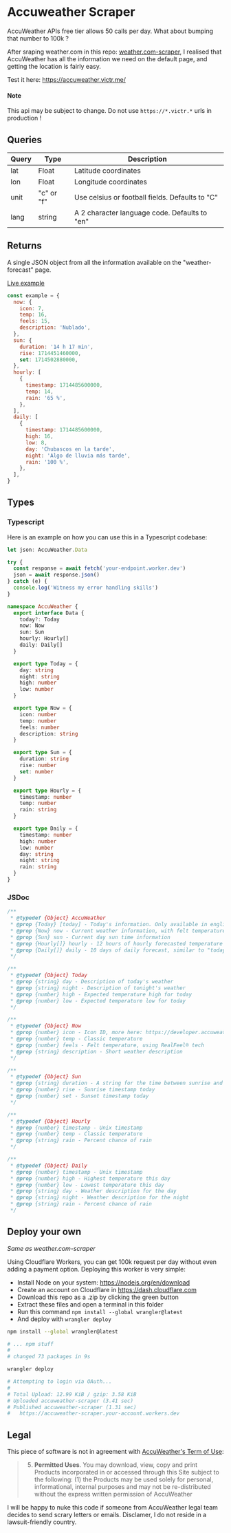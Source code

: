 # Accuweather Scraper

AccuWeather APIs free tier allows 50 calls per day. What about bumping that number to 100k ?

After sraping weather.com in this repo: [weather.com-scraper](https://github.com/victrme/weather.com-scraper), I realised that AccuWeather has all the information we need on the default page, and getting the location is fairly easy.

Test it here: https://accuweather.victr.me/

#### Note

This api may be subject to change. Do not use `https://*.victr.*` urls in production !

## Queries

| Query | Type       | Description                                     |
| ----- | ---------- | ----------------------------------------------- |
| lat   | Float      | Latitude coordinates                            |
| lon   | Float      | Longitude coordinates                           |
| unit  | "c" or "f" | Use celsius or football fields. Defaults to "C" |
| lang  | string     | A 2 character language code. Defaults to "en"   |

## Returns

A single JSON object from all the information available on the "weather-forecast" page.

[Live example](https://accuweather.victr.me/)

```js
const example = {
  now: {
    icon: 7,
    temp: 16,
    feels: 15,
    description: 'Nublado',
  },
  sun: {
    duration: '14 h 17 min',
    rise: 1714451460000,
    set: 1714502880000,
  },
  hourly: [
    {
      timestamp: 1714485600000,
      temp: 14,
      rain: '65 %',
    },
  ],
  daily: [
    {
      timestamp: 1714485600000,
      high: 16,
      low: 8,
      day: 'Chubascos en la tarde',
      night: 'Algo de lluvia más tarde',
      rain: '100 %',
    },
  ],
}
```

## Types

### Typescript

Here is an example on how you can use this in a Typescript codebase:

```ts
let json: AccuWeather.Data

try {
  const response = await fetch('your-endpoint.worker.dev')
  json = await response.json()
} catch (e) {
  console.log('Witness my error handling skills')
}
```

```ts
namespace AccuWeather {
  export interface Data {
    today?: Today
    now: Now
    sun: Sun
    hourly: Hourly[]
    daily: Daily[]
  }

  export type Today = {
    day: string
    night: string
    high: number
    low: number
  }

  export type Now = {
    icon: number
    temp: number
    feels: number
    description: string
  }

  export type Sun = {
    duration: string
    rise: number
    set: number
  }

  export type Hourly = {
    timestamp: number
    temp: number
    rain: string
  }

  export type Daily = {
    timestamp: number
    high: number
    low: number
    day: string
    night: string
    rain: string
  }
}
```

### JSDoc

```js
/**
 * @typedef {Object} AccuWeather
 * @prop {Today} [today] - Today's information. Only available in english
 * @prop {Now} now - Current weather information, with felt temperature
 * @prop {Sun} sun - Current day sun time information
 * @prop {Hourly[]} hourly - 12 hours of hourly forecasted temperature and rain
 * @prop {Daily[]} daily - 10 days of daily forecast, similar to "today"
 */

/**
 * @typedef {Object} Today
 * @prop {string} day - Description of today's weather
 * @prop {string} night - Description of tonight's weather
 * @prop {number} high - Expected temperature high for today
 * @prop {number} low - Expected temperature low for today
 */

/**
 * @typedef {Object} Now
 * @prop {number} icon - Icon ID, more here: https://developer.accuweather.com/weather-icons
 * @prop {number} temp - Classic temperature
 * @prop {number} feels - Felt temperature, using RealFeel® tech
 * @prop {string} description - Short weather description
 */

/**
 * @typedef {Object} Sun
 * @prop {string} duration - A string for the time between sunrise and sunset
 * @prop {number} rise - Sunrise timestamp today
 * @prop {number} set - Sunset timestamp today
 */

/**
 * @typedef {Object} Hourly
 * @prop {number} timestamp - Unix timestamp
 * @prop {number} temp - Classic temperature
 * @prop {string} rain - Percent chance of rain
 */

/**
 * @typedef {Object} Daily
 * @prop {number} timestamp - Unix timestamp
 * @prop {number} high - Highest temperature this day
 * @prop {number} low - Lowest temperature this day
 * @prop {string} day - Weather description for the day
 * @prop {string} night - Weather description for the night
 * @prop {string} rain - Percent chance of rain
 */
```

## Deploy your own

_Same as weather.com-scraper_

Using Cloudflare Workers, you can get 100k request per day without even adding a payment option. Deploying this worker is very simple:

-   Install Node on your system: https://nodejs.org/en/download
-   Create an account on Cloudflare in https://dash.cloudflare.com
-   Download this repo as a .zip by clicking the green button
-   Extract these files and open a terminal in this folder
-   Run this command `npm install --global wrangler@latest`
-   And deploy with `wrangler deploy`

```bash
npm install --global wrangler@latest

# ... npm stuff
#
# changed 73 packages in 9s

wrangler deploy

# Attempting to login via OAuth...
#
# Total Upload: 12.99 KiB / gzip: 3.58 KiB
# Uploaded accuweather-scraper (3.41 sec)
# Published accuweather-scraper (1.31 sec)
#   https://accuweather-scraper.your-account.workers.dev
```

## Legal

This piece of software is not in agreement with [AccuWeather's Term of Use](https://www.accuweather.com/en/legal):

> 5. **Permitted Uses**. You may download, view, copy and print Products incorporated in or accessed through this Site subject to the following: (1) the Products may be used solely for personal, informational, internal purposes and may not be re-distributed without the express written permission of AccuWeather

I will be happy to nuke this code if someone from AccuWeather legal team decides to send scrary letters or emails. Disclamer, I do not reside in a lawsuit-friendly country.
